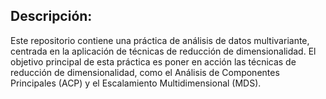 ## Descripción:
Este repositorio contiene una práctica de análisis de datos multivariante, centrada en la aplicación de técnicas de reducción de dimensionalidad. El objetivo principal de esta práctica es poner en acción las técnicas de reducción de dimensionalidad, como el Análisis de Componentes Principales (ACP) y el Escalamiento Multidimensional (MDS). 
